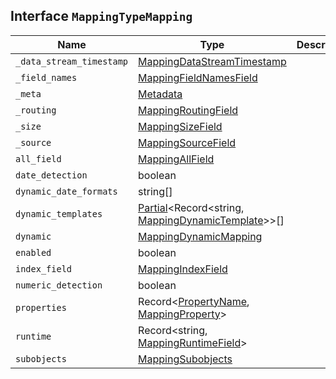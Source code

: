 ## Interface `MappingTypeMapping`

| Name | Type | Description |
| - | - | - |
| `_data_stream_timestamp` | [MappingDataStreamTimestamp](./MappingDataStreamTimestamp.md) | &nbsp; |
| `_field_names` | [MappingFieldNamesField](./MappingFieldNamesField.md) | &nbsp; |
| `_meta` | [Metadata](./Metadata.md) | &nbsp; |
| `_routing` | [MappingRoutingField](./MappingRoutingField.md) | &nbsp; |
| `_size` | [MappingSizeField](./MappingSizeField.md) | &nbsp; |
| `_source` | [MappingSourceField](./MappingSourceField.md) | &nbsp; |
| `all_field` | [MappingAllField](./MappingAllField.md) | &nbsp; |
| `date_detection` | boolean | &nbsp; |
| `dynamic_date_formats` | string[] | &nbsp; |
| `dynamic_templates` | [Partial](./Partial.md)<Record<string, [MappingDynamicTemplate](./MappingDynamicTemplate.md)>>[] | &nbsp; |
| `dynamic` | [MappingDynamicMapping](./MappingDynamicMapping.md) | &nbsp; |
| `enabled` | boolean | &nbsp; |
| `index_field` | [MappingIndexField](./MappingIndexField.md) | &nbsp; |
| `numeric_detection` | boolean | &nbsp; |
| `properties` | Record<[PropertyName](./PropertyName.md), [MappingProperty](./MappingProperty.md)> | &nbsp; |
| `runtime` | Record<string, [MappingRuntimeField](./MappingRuntimeField.md)> | &nbsp; |
| `subobjects` | [MappingSubobjects](./MappingSubobjects.md) | &nbsp; |

